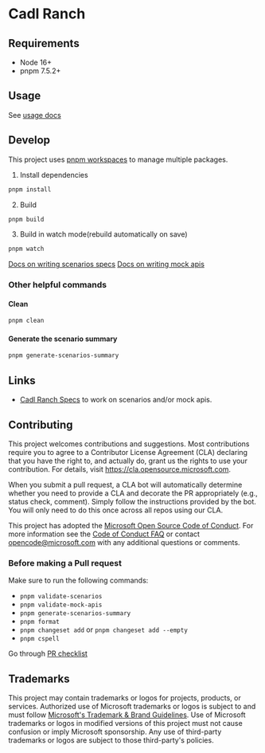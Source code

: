 # Cadl Ranch

## Requirements

- Node 16+
- pnpm 7.5.2+

## Usage

See [usage docs](./docs/using-cadl-ranch.md)

## Develop

This project uses [pnpm workspaces](https://pnpm.io/workspaces) to manage multiple packages.

1. Install dependencies

```bash
pnpm install
```

2. Build

```bash
pnpm build
```

3. Build in watch mode(rebuild automatically on save)

```bash
pnpm watch
```

[Docs on writing scenarios specs](./docs/writing-scenario-spec.md)
[Docs on writing mock apis](./docs/writing-mock-apis.md)

### Other helpful commands

#### Clean

```bash
pnpm clean
```

#### Generate the scenario summary

```bash
pnpm generate-scenarios-summary
```

## Links

- [Cadl Ranch Specs](./packages/cadl-ranch-specs/) to work on scenarios and/or mock apis.

## Contributing

This project welcomes contributions and suggestions. Most contributions require you to agree to a
Contributor License Agreement (CLA) declaring that you have the right to, and actually do, grant us
the rights to use your contribution. For details, visit https://cla.opensource.microsoft.com.

When you submit a pull request, a CLA bot will automatically determine whether you need to provide
a CLA and decorate the PR appropriately (e.g., status check, comment). Simply follow the instructions
provided by the bot. You will only need to do this once across all repos using our CLA.

This project has adopted the [Microsoft Open Source Code of Conduct](https://opensource.microsoft.com/codeofconduct/).
For more information see the [Code of Conduct FAQ](https://opensource.microsoft.com/codeofconduct/faq/) or
contact [opencode@microsoft.com](mailto:opencode@microsoft.com) with any additional questions or comments.

### Before making a Pull request

Make sure to run the following commands:

- `pnpm validate-scenarios`
- `pnpm validate-mock-apis`
- `pnpm generate-scenarios-summary`
- `pnpm format`
- `pnpm changeset add` or `pnpm changeset add --empty`
- `pnpm cspell`

Go through [PR checklist](./.github/pull_request_template.md)

## Trademarks

This project may contain trademarks or logos for projects, products, or services. Authorized use of Microsoft
trademarks or logos is subject to and must follow
[Microsoft's Trademark & Brand Guidelines](https://www.microsoft.com/en-us/legal/intellectualproperty/trademarks/usage/general).
Use of Microsoft trademarks or logos in modified versions of this project must not cause confusion or imply Microsoft sponsorship.
Any use of third-party trademarks or logos are subject to those third-party's policies.
